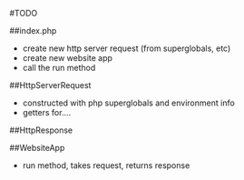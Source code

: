 #TODO

##index.php
* create new http server request (from superglobals, etc)
* create new website app
* call the run method

##HttpServerRequest
* constructed with php superglobals and environment info
* getters for....

##HttpResponse

##WebsiteApp
* run method, takes request, returns response


